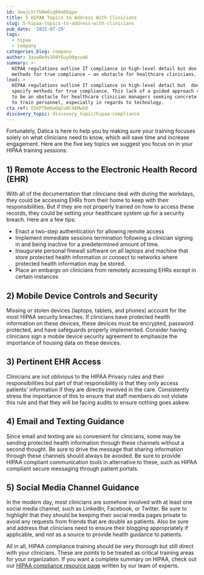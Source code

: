 ```yaml
---
id: 3wwjLVr7UAm6iq04aOGqyw
title: 5 HIPAA Topics to Address With Clinicians
slug: 5-hipaa-topics-to-address-with-clinicians
pub_date: '2015-07-29'
tags:
  - hipaa
  - company
categories_blog: company
author: 3azwOe9v3O4YSuyU0gsuo6
summary: >-
  HIPAA regulations outline IT compliance in high-level detail but don't specify
  methods for true compliance — an obstacle for healthcare clinicians. 
lead: >
  HIPAA regulations outline IT compliance in high-level detail but  does not
  specify methods for true compliance. This lack of a guided approach can prove
  to be an obstacle for healthcare clinician managers seeking concrete methods
  to train personnel, especially in regards to technology.
cta_ref: O1KP7bmXwOqCu0C4AMwkO
discovery_topic: discovery_topic/hipaa-compliance
---
```

Fortunately, Datica is here to help you by making sure your training focuses solely on what clinicians need to know, which will save time and increase engagement. Here are the five key topics we suggest you focus on in your HIPAA training sessions:

## 1) Remote Access to the Electronic Health Record (EHR)

With all of the documentation that clinicians deal with during the workdays, they could be accessing EHRs from their home to keep with their responsibilities. But if they are not properly trained on how to access these records, they could be setting your healthcare system up for a security breach. Here are a few tips:

- Enact a two-step authentication for allowing remote access
- Implement immediate sessions termination following a clinician signing in and being inactive for a predetermined amount of time.
- Inaugurate personal firewall software on all laptops and machine that store protected health information or connect to networks where protected health information may be stored.
- Place an embargo on clinicians from remotely accessing EHRs except in certain instances

## 2) Mobile Device Controls and Security

Missing or stolen devices (laptops, tablets, and phones) account for the most HIPAA security breaches. If clinicians have protected health information on these devices, these devices must be encrypted, password protected, and have safeguards properly implemented. Consider having clinicians sign a mobile device security agreement to emphasize the importance of housing data on these devices.

## 3) Pertinent EHR Access

Clinicians are not oblivious to the HIPAA Privacy rules and their responsibilities but part of that responsibility is that they only access patients’ information if they are directly involved in the care. Consistently stress the importance of this to ensure that staff members do not violate this rule and that they will be facing audits to ensure nothing goes askew.

## 4) Email and Texting Guidance

Since email and texting are so convenient for clinicians, some may be sending protected health information through these channels without a second thought. Be sure to drive the message that sharing information through these channels should always be avoided. Be sure to provide HIPAA compliant communication tools in alternative to these, such as HIPAA compliant secure messaging through patient portals.

## 5) Social Media Channel Guidance

In the modern day, most clinicians are somehow involved with at least one social media channel, such as LinkedIn, Facebook, or Twitter. Be sure to highlight that they should be keeping their social media pages private to avoid any requests from friends that are double as patients. Also be sure and address that clinicians need to ensure their blogging appropriately if applicable, and not as a source to provide health guidance to patients.

All in all, HIPAA compliance training should be very thorough but still direct with your clinicians. These are points to be treated as critical training areas for your organization. If you want a complete summary on HIPAA, check out our [HIPAA compliance resource page](https://datica.com/discover/hipaa-compliance/) written by our team of experts.


  